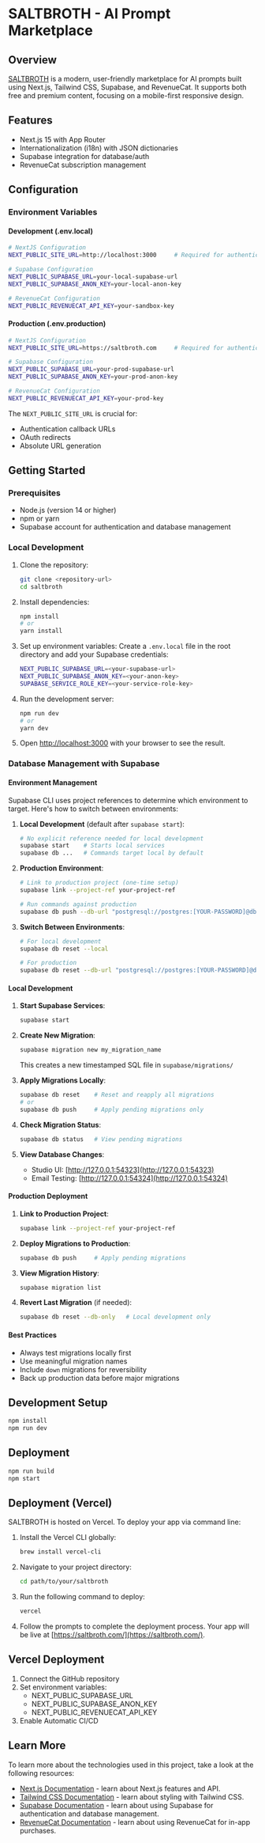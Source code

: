 # SALTBROTH - AI Prompt Marketplace

## Overview
 [SALTBROTH](https://saltbroth.com/) is a modern, user-friendly marketplace for AI prompts built using Next.js, Tailwind CSS, Supabase, and RevenueCat. It supports both free and premium content, focusing on a mobile-first responsive design.

## Features
- Next.js 15 with App Router
- Internationalization (i18n) with JSON dictionaries
- Supabase integration for database/auth
- RevenueCat subscription management

## Configuration

### Environment Variables

#### Development (.env.local)
```bash
# NextJS Configuration
NEXT_PUBLIC_SITE_URL=http://localhost:3000     # Required for authentication callbacks

# Supabase Configuration
NEXT_PUBLIC_SUPABASE_URL=your-local-supabase-url
NEXT_PUBLIC_SUPABASE_ANON_KEY=your-local-anon-key

# RevenueCat Configuration
NEXT_PUBLIC_REVENUECAT_API_KEY=your-sandbox-key
```

#### Production (.env.production)
```bash
# NextJS Configuration
NEXT_PUBLIC_SITE_URL=https://saltbroth.com     # Required for authentication callbacks

# Supabase Configuration
NEXT_PUBLIC_SUPABASE_URL=your-prod-supabase-url
NEXT_PUBLIC_SUPABASE_ANON_KEY=your-prod-anon-key

# RevenueCat Configuration
NEXT_PUBLIC_REVENUECAT_API_KEY=your-prod-key
```

The `NEXT_PUBLIC_SITE_URL` is crucial for:
- Authentication callback URLs
- OAuth redirects
- Absolute URL generation

## Getting Started

### Prerequisites
- Node.js (version 14 or higher)
- npm or yarn
- Supabase account for authentication and database management

### Local Development
1. Clone the repository:
   ```bash
   git clone <repository-url>
   cd saltbroth
   ```

2. Install dependencies:
   ```bash
   npm install
   # or
   yarn install
   ```

3. Set up environment variables:
   Create a `.env.local` file in the root directory and add your Supabase credentials:
   ```bash
   NEXT_PUBLIC_SUPABASE_URL=<your-supabase-url>
   NEXT_PUBLIC_SUPABASE_ANON_KEY=<your-anon-key>
   SUPABASE_SERVICE_ROLE_KEY=<your-service-role-key>
   ```

4. Run the development server:
   ```bash
   npm run dev
   # or
   yarn dev
   ```

5. Open [http://localhost:3000](http://localhost:3000) with your browser to see the result.

### Database Management with Supabase

#### Environment Management
Supabase CLI uses project references to determine which environment to target. Here's how to switch between environments:

1. **Local Development** (default after `supabase start`):
   ```bash
   # No explicit reference needed for local development
   supabase start    # Starts local services
   supabase db ...   # Commands target local by default
   ```

2. **Production Environment**:
   ```bash
   # Link to production project (one-time setup)
   supabase link --project-ref your-project-ref
   
   # Run commands against production
   supabase db push --db-url "postgresql://postgres:[YOUR-PASSWORD]@db.[YOUR-PROJECT-REF].supabase.co:5432/postgres"
   ```

3. **Switch Between Environments**:
   ```bash
   # For local development
   supabase db reset --local
   
   # For production
   supabase db reset --db-url "postgresql://postgres:[YOUR-PASSWORD]@db.[YOUR-PROJECT-REF].supabase.co:5432/postgres"
   ```

#### Local Development
1. **Start Supabase Services**:
   ```bash
   supabase start
   ```

2. **Create New Migration**:
   ```bash
   supabase migration new my_migration_name
   ```
   This creates a new timestamped SQL file in `supabase/migrations/`

3. **Apply Migrations Locally**:
   ```bash
   supabase db reset    # Reset and reapply all migrations
   # or
   supabase db push     # Apply pending migrations only
   ```

4. **Check Migration Status**:
   ```bash
   supabase db status   # View pending migrations
   ```

5. **View Database Changes**:
   - Studio UI: [http://127.0.0.1:54323](http://127.0.0.1:54323)
   - Email Testing: [http://127.0.0.1:54324](http://127.0.0.1:54324)

#### Production Deployment
1. **Link to Production Project**:
   ```bash
   supabase link --project-ref your-project-ref
   ```

2. **Deploy Migrations to Production**:
   ```bash
   supabase db push     # Apply pending migrations
   ```

3. **View Migration History**:
   ```bash
   supabase migration list
   ```

4. **Revert Last Migration** (if needed):
   ```bash
   supabase db reset --db-only   # Local development only
   ```

#### Best Practices
- Always test migrations locally first
- Use meaningful migration names
- Include `down` migrations for reversibility
- Back up production data before major migrations

## Development Setup
```bash
npm install
npm run dev
```

## Deployment
```bash
npm run build
npm start
```

## Deployment (Vercel)
SALTBROTH is hosted on Vercel. To deploy your app via command line:
1. Install the Vercel CLI globally:
   ```bash
   brew install vercel-cli
   ```
2. Navigate to your project directory:
   ```bash
   cd path/to/your/saltbroth
   ```
3. Run the following command to deploy:
   ```bash
   vercel
   ```
4. Follow the prompts to complete the deployment process. Your app will be live at [https://saltbroth.com/](https://saltbroth.com/).

## Vercel Deployment
1. Connect the GitHub repository
2. Set environment variables:
   - NEXT_PUBLIC_SUPABASE_URL
   - NEXT_PUBLIC_SUPABASE_ANON_KEY
   - NEXT_PUBLIC_REVENUECAT_API_KEY
3. Enable Automatic CI/CD

## Learn More
To learn more about the technologies used in this project, take a look at the following resources:
- [Next.js Documentation](https://nextjs.org/docs) - learn about Next.js features and API.
- [Tailwind CSS Documentation](https://tailwindcss.com/docs) - learn about styling with Tailwind CSS.
- [Supabase Documentation](https://supabase.io/docs) - learn about using Supabase for authentication and database management.
- [RevenueCat Documentation](https://revenuecat.com/docs) - learn about using RevenueCat for in-app purchases.